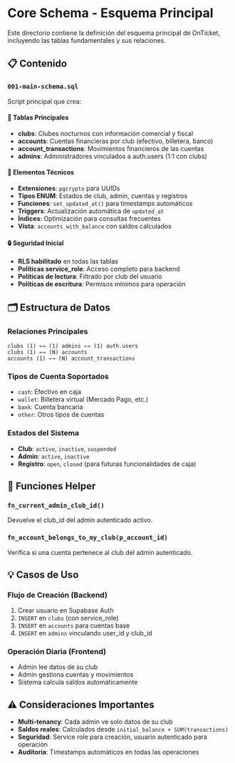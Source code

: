 # Core Schema - Esquema Principal

Este directorio contiene la definición del esquema principal de OnTicket, incluyendo las tablas fundamentales y sus relaciones.

## 📋 Contenido

### `001-main-schema.sql`
Script principal que crea:

#### 🏢 Tablas Principales
- **clubs**: Clubes nocturnos con información comercial y fiscal
- **accounts**: Cuentas financieras por club (efectivo, billetera, banco)
- **account_transactions**: Movimientos financieros de las cuentas
- **admins**: Administradores vinculados a auth.users (1:1 con clubs)

#### 🔧 Elementos Técnicos
- **Extensiones**: `pgcrypto` para UUIDs
- **Tipos ENUM**: Estados de club, admin, cuentas y registros
- **Funciones**: `set_updated_at()` para timestamps automáticos
- **Triggers**: Actualización automática de `updated_at`
- **Índices**: Optimización para consultas frecuentes
- **Vista**: `accounts_with_balance` con saldos calculados

#### 🔒 Seguridad Inicial
- **RLS habilitado** en todas las tablas
- **Políticas service_role**: Acceso completo para backend
- **Políticas de lectura**: Filtrado por club del usuario
- **Políticas de escritura**: Permisos mínimos para operación

## 🗂️ Estructura de Datos

### Relaciones Principales
```
clubs (1) ←→ (1) admins ←→ (1) auth.users
clubs (1) ←→ (N) accounts
accounts (1) ←→ (N) account_transactions
```

### Tipos de Cuenta Soportados
- `cash`: Efectivo en caja
- `wallet`: Billetera virtual (Mercado Pago, etc.)
- `bank`: Cuenta bancaria
- `other`: Otros tipos de cuentas

### Estados del Sistema
- **Club**: `active`, `inactive`, `suspended`
- **Admin**: `active`, `inactive`
- **Registro**: `open`, `closed` (para futuras funcionalidades de caja)

## 🚀 Funciones Helper

### `fn_current_admin_club_id()`
Devuelve el club_id del admin autenticado activo.

### `fn_account_belongs_to_my_club(p_account_id)`
Verifica si una cuenta pertenece al club del admin autenticado.

## 💡 Casos de Uso

### Flujo de Creación (Backend)
1. Crear usuario en Supabase Auth
2. `INSERT` en `clubs` (con service_role)
3. `INSERT` en `accounts` para cuentas base
4. `INSERT` en `admins` vinculando user_id y club_id

### Operación Diaria (Frontend)
- Admin lee datos de su club
- Admin gestiona cuentas y movimientos
- Sistema calcula saldos automáticamente

## ⚠️ Consideraciones Importantes

- **Multi-tenancy**: Cada admin ve solo datos de su club
- **Saldos reales**: Calculados desde `initial_balance + SUM(transactions)`
- **Seguridad**: Service role para creación, usuario autenticado para operación
- **Auditoria**: Timestamps automáticos en todas las operaciones